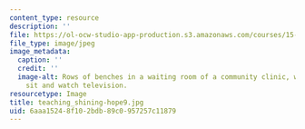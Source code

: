 ```yaml
---
content_type: resource
description: ''
file: https://ol-ocw-studio-app-production.s3.amazonaws.com/courses/15-232-business-model-innovation-global-health-in-frontier-markets-fall-2013/6aaa15248f102bdb89c0957257c11879_teaching_shining-hope9.jpg
file_type: image/jpeg
image_metadata:
  caption: ''
  credit: ''
  image-alt: Rows of benches in a waiting room of a community clinic, women and children
    sit and watch television.
resourcetype: Image
title: teaching_shining-hope9.jpg
uid: 6aaa1524-8f10-2bdb-89c0-957257c11879
---
```

